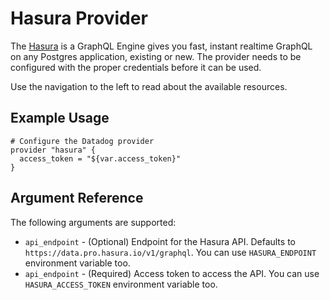 # Hasura Provider

The [Hasura](https://github.com/hasura) is a GraphQL Engine gives you fast, instant realtime GraphQL on any Postgres application, existing or new. 
The provider needs to be configured with the proper credentials before it can be used.

Use the navigation to the left to read about the available resources.

## Example Usage

```hcl
# Configure the Datadog provider
provider "hasura" {
  access_token = "${var.access_token}"
}
```

## Argument Reference

The following arguments are supported:

* `api_endpoint` - (Optional) Endpoint for the Hasura API. Defaults to `https://data.pro.hasura.io/v1/graphql`. You can use `HASURA_ENDPOINT` environment variable too.
* `api_endpoint` - (Required) Access token to access the API. You can use `HASURA_ACCESS_TOKEN` environment variable too.

